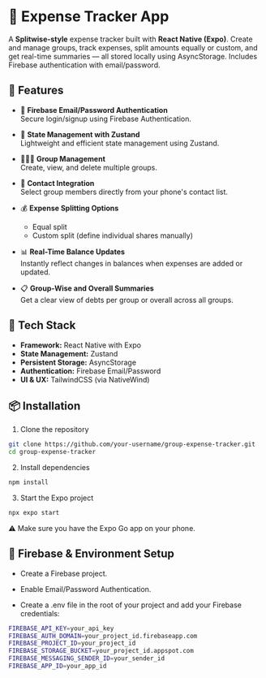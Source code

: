 # 💸 Expense Tracker App

A **Splitwise-style** expense tracker built with **React Native (Expo)**. Create and manage groups, track expenses, split amounts equally or custom, and get real-time summaries — all stored locally using AsyncStorage. Includes Firebase authentication with email/password.


## 🚀 Features

- 🔐 **Firebase Email/Password Authentication**  
  Secure login/signup using Firebase Authentication.

- 🧠 **State Management with Zustand**  
  Lightweight and efficient state management using Zustand.

- 🧑‍🤝‍🧑 **Group Management**  
  Create, view, and delete multiple groups.

- 📱 **Contact Integration**  
  Select group members directly from your phone's contact list.

- 💰 **Expense Splitting Options**  
  - Equal split  
  - Custom split (define individual shares manually)

- 📊 **Real-Time Balance Updates**  
  Instantly reflect changes in balances when expenses are added or updated.

- 📋 **Group-Wise and Overall Summaries**  
  Get a clear view of debts per group or overall across all groups.


## 🧰 Tech Stack

- **Framework:** React Native with Expo
- **State Management:** Zustand
- **Persistent Storage:** AsyncStorage
- **Authentication:** Firebase Email/Password
- **UI & UX:** TailwindCSS (via NativeWind)

## 📦 Installation

1. Clone the repository
```bash
git clone https://github.com/your-username/group-expense-tracker.git
cd group-expense-tracker
```

2. Install dependencies
```bash
npm install
```

3. Start the Expo project
```bash
npx expo start
```

⚠️ Make sure you have the Expo Go app on your phone.


## 🔐 Firebase & Environment Setup

- Create a Firebase project.

+ Enable Email/Password Authentication.

- Create a .env file in the root of your project and add your Firebase credentials:

```bash
FIREBASE_API_KEY=your_api_key
FIREBASE_AUTH_DOMAIN=your_project_id.firebaseapp.com
FIREBASE_PROJECT_ID=your_project_id
FIREBASE_STORAGE_BUCKET=your_project_id.appspot.com
FIREBASE_MESSAGING_SENDER_ID=your_sender_id
FIREBASE_APP_ID=your_app_id
```
